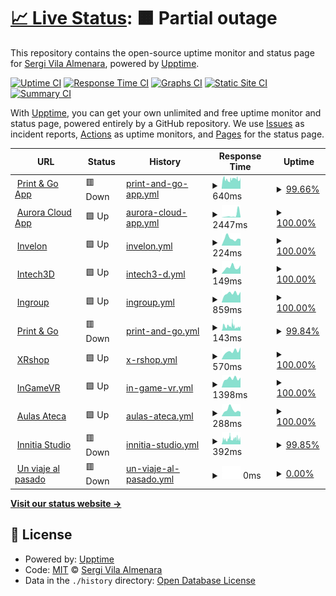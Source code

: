 # [📈 Live Status](https://svilaa.github.io/websites-status): <!--live status--> **🟧 Partial outage**

This repository contains the open-source uptime monitor and status page for [Sergi Vila Almenara](https://svilaa.github.io/websites-status), powered by [Upptime](https://github.com/upptime/upptime).

[![Uptime CI](https://github.com/svilaa/websites-status/workflows/Uptime%20CI/badge.svg)](https://github.com/svilaa/websites-status/actions?query=workflow%3A%22Uptime+CI%22)
[![Response Time CI](https://github.com/svilaa/websites-status/workflows/Response%20Time%20CI/badge.svg)](https://github.com/svilaa/websites-status/actions?query=workflow%3A%22Response+Time+CI%22)
[![Graphs CI](https://github.com/svilaa/websites-status/workflows/Graphs%20CI/badge.svg)](https://github.com/svilaa/websites-status/actions?query=workflow%3A%22Graphs+CI%22)
[![Static Site CI](https://github.com/svilaa/websites-status/workflows/Static%20Site%20CI/badge.svg)](https://github.com/svilaa/websites-status/actions?query=workflow%3A%22Static+Site+CI%22)
[![Summary CI](https://github.com/svilaa/websites-status/workflows/Summary%20CI/badge.svg)](https://github.com/svilaa/websites-status/actions?query=workflow%3A%22Summary+CI%22)

With [Upptime](https://upptime.js.org), you can get your own unlimited and free uptime monitor and status page, powered entirely by a GitHub repository. We use [Issues](https://github.com/svilaa/websites-status/issues) as incident reports, [Actions](https://github.com/svilaa/websites-status/actions) as uptime monitors, and [Pages](https://svilaa.github.io/websites-status) for the status page.

<!--start: status pages-->
<!-- This summary is generated by Upptime (https://github.com/upptime/upptime) -->
<!-- Do not edit this manually, your changes will be overwritten -->
<!-- prettier-ignore -->
| URL | Status | History | Response Time | Uptime |
| --- | ------ | ------- | ------------- | ------ |
| <img alt="" src="https://preprodintechserver.s3.amazonaws.com/static/img/printandgo_logos/favicon.ico" height="13"> [Print & Go App](https://www.printandgo.app) | 🟥 Down | [print-and-go-app.yml](https://github.com/svilaa/websites-status/commits/HEAD/history/print-and-go-app.yml) | <details><summary><img alt="Response time graph" src="./graphs/print-and-go-app/response-time-week.png" height="20"> 640ms</summary><br><a href="https://svilaa.github.io/websites-status/history/print-and-go-app"><img alt="Response time 666" src="https://img.shields.io/endpoint?url=https%3A%2F%2Fraw.githubusercontent.com%2Fsvilaa%2Fwebsites-status%2FHEAD%2Fapi%2Fprint-and-go-app%2Fresponse-time.json"></a><br><a href="https://svilaa.github.io/websites-status/history/print-and-go-app"><img alt="24-hour response time 567" src="https://img.shields.io/endpoint?url=https%3A%2F%2Fraw.githubusercontent.com%2Fsvilaa%2Fwebsites-status%2FHEAD%2Fapi%2Fprint-and-go-app%2Fresponse-time-day.json"></a><br><a href="https://svilaa.github.io/websites-status/history/print-and-go-app"><img alt="7-day response time 640" src="https://img.shields.io/endpoint?url=https%3A%2F%2Fraw.githubusercontent.com%2Fsvilaa%2Fwebsites-status%2FHEAD%2Fapi%2Fprint-and-go-app%2Fresponse-time-week.json"></a><br><a href="https://svilaa.github.io/websites-status/history/print-and-go-app"><img alt="30-day response time 588" src="https://img.shields.io/endpoint?url=https%3A%2F%2Fraw.githubusercontent.com%2Fsvilaa%2Fwebsites-status%2FHEAD%2Fapi%2Fprint-and-go-app%2Fresponse-time-month.json"></a><br><a href="https://svilaa.github.io/websites-status/history/print-and-go-app"><img alt="1-year response time 689" src="https://img.shields.io/endpoint?url=https%3A%2F%2Fraw.githubusercontent.com%2Fsvilaa%2Fwebsites-status%2FHEAD%2Fapi%2Fprint-and-go-app%2Fresponse-time-year.json"></a></details> | <details><summary><a href="https://svilaa.github.io/websites-status/history/print-and-go-app">99.66%</a></summary><a href="https://svilaa.github.io/websites-status/history/print-and-go-app"><img alt="All-time uptime 99.91%" src="https://img.shields.io/endpoint?url=https%3A%2F%2Fraw.githubusercontent.com%2Fsvilaa%2Fwebsites-status%2FHEAD%2Fapi%2Fprint-and-go-app%2Fuptime.json"></a><br><a href="https://svilaa.github.io/websites-status/history/print-and-go-app"><img alt="24-hour uptime 98.82%" src="https://img.shields.io/endpoint?url=https%3A%2F%2Fraw.githubusercontent.com%2Fsvilaa%2Fwebsites-status%2FHEAD%2Fapi%2Fprint-and-go-app%2Fuptime-day.json"></a><br><a href="https://svilaa.github.io/websites-status/history/print-and-go-app"><img alt="7-day uptime 99.66%" src="https://img.shields.io/endpoint?url=https%3A%2F%2Fraw.githubusercontent.com%2Fsvilaa%2Fwebsites-status%2FHEAD%2Fapi%2Fprint-and-go-app%2Fuptime-week.json"></a><br><a href="https://svilaa.github.io/websites-status/history/print-and-go-app"><img alt="30-day uptime 99.92%" src="https://img.shields.io/endpoint?url=https%3A%2F%2Fraw.githubusercontent.com%2Fsvilaa%2Fwebsites-status%2FHEAD%2Fapi%2Fprint-and-go-app%2Fuptime-month.json"></a><br><a href="https://svilaa.github.io/websites-status/history/print-and-go-app"><img alt="1-year uptime 99.99%" src="https://img.shields.io/endpoint?url=https%3A%2F%2Fraw.githubusercontent.com%2Fsvilaa%2Fwebsites-status%2FHEAD%2Fapi%2Fprint-and-go-app%2Fuptime-year.json"></a></details>
| <img alt="" src="https://invelonpublic.s3.eu-west-3.amazonaws.com/img/aurora_logo_128.png" height="13"> [Aurora Cloud App](https://www.auroracloud.app) | 🟩 Up | [aurora-cloud-app.yml](https://github.com/svilaa/websites-status/commits/HEAD/history/aurora-cloud-app.yml) | <details><summary><img alt="Response time graph" src="./graphs/aurora-cloud-app/response-time-week.png" height="20"> 2447ms</summary><br><a href="https://svilaa.github.io/websites-status/history/aurora-cloud-app"><img alt="Response time 830" src="https://img.shields.io/endpoint?url=https%3A%2F%2Fraw.githubusercontent.com%2Fsvilaa%2Fwebsites-status%2FHEAD%2Fapi%2Faurora-cloud-app%2Fresponse-time.json"></a><br><a href="https://svilaa.github.io/websites-status/history/aurora-cloud-app"><img alt="24-hour response time 878" src="https://img.shields.io/endpoint?url=https%3A%2F%2Fraw.githubusercontent.com%2Fsvilaa%2Fwebsites-status%2FHEAD%2Fapi%2Faurora-cloud-app%2Fresponse-time-day.json"></a><br><a href="https://svilaa.github.io/websites-status/history/aurora-cloud-app"><img alt="7-day response time 2447" src="https://img.shields.io/endpoint?url=https%3A%2F%2Fraw.githubusercontent.com%2Fsvilaa%2Fwebsites-status%2FHEAD%2Fapi%2Faurora-cloud-app%2Fresponse-time-week.json"></a><br><a href="https://svilaa.github.io/websites-status/history/aurora-cloud-app"><img alt="30-day response time 1207" src="https://img.shields.io/endpoint?url=https%3A%2F%2Fraw.githubusercontent.com%2Fsvilaa%2Fwebsites-status%2FHEAD%2Fapi%2Faurora-cloud-app%2Fresponse-time-month.json"></a><br><a href="https://svilaa.github.io/websites-status/history/aurora-cloud-app"><img alt="1-year response time 846" src="https://img.shields.io/endpoint?url=https%3A%2F%2Fraw.githubusercontent.com%2Fsvilaa%2Fwebsites-status%2FHEAD%2Fapi%2Faurora-cloud-app%2Fresponse-time-year.json"></a></details> | <details><summary><a href="https://svilaa.github.io/websites-status/history/aurora-cloud-app">100.00%</a></summary><a href="https://svilaa.github.io/websites-status/history/aurora-cloud-app"><img alt="All-time uptime 99.98%" src="https://img.shields.io/endpoint?url=https%3A%2F%2Fraw.githubusercontent.com%2Fsvilaa%2Fwebsites-status%2FHEAD%2Fapi%2Faurora-cloud-app%2Fuptime.json"></a><br><a href="https://svilaa.github.io/websites-status/history/aurora-cloud-app"><img alt="24-hour uptime 100.00%" src="https://img.shields.io/endpoint?url=https%3A%2F%2Fraw.githubusercontent.com%2Fsvilaa%2Fwebsites-status%2FHEAD%2Fapi%2Faurora-cloud-app%2Fuptime-day.json"></a><br><a href="https://svilaa.github.io/websites-status/history/aurora-cloud-app"><img alt="7-day uptime 100.00%" src="https://img.shields.io/endpoint?url=https%3A%2F%2Fraw.githubusercontent.com%2Fsvilaa%2Fwebsites-status%2FHEAD%2Fapi%2Faurora-cloud-app%2Fuptime-week.json"></a><br><a href="https://svilaa.github.io/websites-status/history/aurora-cloud-app"><img alt="30-day uptime 100.00%" src="https://img.shields.io/endpoint?url=https%3A%2F%2Fraw.githubusercontent.com%2Fsvilaa%2Fwebsites-status%2FHEAD%2Fapi%2Faurora-cloud-app%2Fuptime-month.json"></a><br><a href="https://svilaa.github.io/websites-status/history/aurora-cloud-app"><img alt="1-year uptime 100.00%" src="https://img.shields.io/endpoint?url=https%3A%2F%2Fraw.githubusercontent.com%2Fsvilaa%2Fwebsites-status%2FHEAD%2Fapi%2Faurora-cloud-app%2Fuptime-year.json"></a></details>
| <img alt="" src="https://invelon.com/favicon-32x32.png" height="13"> [Invelon](https://invelon.com) | 🟩 Up | [invelon.yml](https://github.com/svilaa/websites-status/commits/HEAD/history/invelon.yml) | <details><summary><img alt="Response time graph" src="./graphs/invelon/response-time-week.png" height="20"> 224ms</summary><br><a href="https://svilaa.github.io/websites-status/history/invelon"><img alt="Response time 245" src="https://img.shields.io/endpoint?url=https%3A%2F%2Fraw.githubusercontent.com%2Fsvilaa%2Fwebsites-status%2FHEAD%2Fapi%2Finvelon%2Fresponse-time.json"></a><br><a href="https://svilaa.github.io/websites-status/history/invelon"><img alt="24-hour response time 205" src="https://img.shields.io/endpoint?url=https%3A%2F%2Fraw.githubusercontent.com%2Fsvilaa%2Fwebsites-status%2FHEAD%2Fapi%2Finvelon%2Fresponse-time-day.json"></a><br><a href="https://svilaa.github.io/websites-status/history/invelon"><img alt="7-day response time 224" src="https://img.shields.io/endpoint?url=https%3A%2F%2Fraw.githubusercontent.com%2Fsvilaa%2Fwebsites-status%2FHEAD%2Fapi%2Finvelon%2Fresponse-time-week.json"></a><br><a href="https://svilaa.github.io/websites-status/history/invelon"><img alt="30-day response time 281" src="https://img.shields.io/endpoint?url=https%3A%2F%2Fraw.githubusercontent.com%2Fsvilaa%2Fwebsites-status%2FHEAD%2Fapi%2Finvelon%2Fresponse-time-month.json"></a><br><a href="https://svilaa.github.io/websites-status/history/invelon"><img alt="1-year response time 258" src="https://img.shields.io/endpoint?url=https%3A%2F%2Fraw.githubusercontent.com%2Fsvilaa%2Fwebsites-status%2FHEAD%2Fapi%2Finvelon%2Fresponse-time-year.json"></a></details> | <details><summary><a href="https://svilaa.github.io/websites-status/history/invelon">100.00%</a></summary><a href="https://svilaa.github.io/websites-status/history/invelon"><img alt="All-time uptime 99.98%" src="https://img.shields.io/endpoint?url=https%3A%2F%2Fraw.githubusercontent.com%2Fsvilaa%2Fwebsites-status%2FHEAD%2Fapi%2Finvelon%2Fuptime.json"></a><br><a href="https://svilaa.github.io/websites-status/history/invelon"><img alt="24-hour uptime 100.00%" src="https://img.shields.io/endpoint?url=https%3A%2F%2Fraw.githubusercontent.com%2Fsvilaa%2Fwebsites-status%2FHEAD%2Fapi%2Finvelon%2Fuptime-day.json"></a><br><a href="https://svilaa.github.io/websites-status/history/invelon"><img alt="7-day uptime 100.00%" src="https://img.shields.io/endpoint?url=https%3A%2F%2Fraw.githubusercontent.com%2Fsvilaa%2Fwebsites-status%2FHEAD%2Fapi%2Finvelon%2Fuptime-week.json"></a><br><a href="https://svilaa.github.io/websites-status/history/invelon"><img alt="30-day uptime 99.95%" src="https://img.shields.io/endpoint?url=https%3A%2F%2Fraw.githubusercontent.com%2Fsvilaa%2Fwebsites-status%2FHEAD%2Fapi%2Finvelon%2Fuptime-month.json"></a><br><a href="https://svilaa.github.io/websites-status/history/invelon"><img alt="1-year uptime 99.98%" src="https://img.shields.io/endpoint?url=https%3A%2F%2Fraw.githubusercontent.com%2Fsvilaa%2Fwebsites-status%2FHEAD%2Fapi%2Finvelon%2Fuptime-year.json"></a></details>
| <img alt="" src="https://intech3d.es/wp-content/uploads/2016/11/intech3dlogo2-280x280.png" height="13"> [Intech3D](https://intech3d.es) | 🟩 Up | [intech3-d.yml](https://github.com/svilaa/websites-status/commits/HEAD/history/intech3-d.yml) | <details><summary><img alt="Response time graph" src="./graphs/intech3-d/response-time-week.png" height="20"> 149ms</summary><br><a href="https://svilaa.github.io/websites-status/history/intech3-d"><img alt="Response time 399" src="https://img.shields.io/endpoint?url=https%3A%2F%2Fraw.githubusercontent.com%2Fsvilaa%2Fwebsites-status%2FHEAD%2Fapi%2Fintech3-d%2Fresponse-time.json"></a><br><a href="https://svilaa.github.io/websites-status/history/intech3-d"><img alt="24-hour response time 195" src="https://img.shields.io/endpoint?url=https%3A%2F%2Fraw.githubusercontent.com%2Fsvilaa%2Fwebsites-status%2FHEAD%2Fapi%2Fintech3-d%2Fresponse-time-day.json"></a><br><a href="https://svilaa.github.io/websites-status/history/intech3-d"><img alt="7-day response time 149" src="https://img.shields.io/endpoint?url=https%3A%2F%2Fraw.githubusercontent.com%2Fsvilaa%2Fwebsites-status%2FHEAD%2Fapi%2Fintech3-d%2Fresponse-time-week.json"></a><br><a href="https://svilaa.github.io/websites-status/history/intech3-d"><img alt="30-day response time 218" src="https://img.shields.io/endpoint?url=https%3A%2F%2Fraw.githubusercontent.com%2Fsvilaa%2Fwebsites-status%2FHEAD%2Fapi%2Fintech3-d%2Fresponse-time-month.json"></a><br><a href="https://svilaa.github.io/websites-status/history/intech3-d"><img alt="1-year response time 470" src="https://img.shields.io/endpoint?url=https%3A%2F%2Fraw.githubusercontent.com%2Fsvilaa%2Fwebsites-status%2FHEAD%2Fapi%2Fintech3-d%2Fresponse-time-year.json"></a></details> | <details><summary><a href="https://svilaa.github.io/websites-status/history/intech3-d">100.00%</a></summary><a href="https://svilaa.github.io/websites-status/history/intech3-d"><img alt="All-time uptime 99.69%" src="https://img.shields.io/endpoint?url=https%3A%2F%2Fraw.githubusercontent.com%2Fsvilaa%2Fwebsites-status%2FHEAD%2Fapi%2Fintech3-d%2Fuptime.json"></a><br><a href="https://svilaa.github.io/websites-status/history/intech3-d"><img alt="24-hour uptime 100.00%" src="https://img.shields.io/endpoint?url=https%3A%2F%2Fraw.githubusercontent.com%2Fsvilaa%2Fwebsites-status%2FHEAD%2Fapi%2Fintech3-d%2Fuptime-day.json"></a><br><a href="https://svilaa.github.io/websites-status/history/intech3-d"><img alt="7-day uptime 100.00%" src="https://img.shields.io/endpoint?url=https%3A%2F%2Fraw.githubusercontent.com%2Fsvilaa%2Fwebsites-status%2FHEAD%2Fapi%2Fintech3-d%2Fuptime-week.json"></a><br><a href="https://svilaa.github.io/websites-status/history/intech3-d"><img alt="30-day uptime 99.95%" src="https://img.shields.io/endpoint?url=https%3A%2F%2Fraw.githubusercontent.com%2Fsvilaa%2Fwebsites-status%2FHEAD%2Fapi%2Fintech3-d%2Fuptime-month.json"></a><br><a href="https://svilaa.github.io/websites-status/history/intech3-d"><img alt="1-year uptime 99.99%" src="https://img.shields.io/endpoint?url=https%3A%2F%2Fraw.githubusercontent.com%2Fsvilaa%2Fwebsites-status%2FHEAD%2Fapi%2Fintech3-d%2Fuptime-year.json"></a></details>
| <img alt="" src="https://ingroup.biz/wp-content/uploads/2021/07/favicon.png" height="13"> [Ingroup](https://ingroup.biz) | 🟩 Up | [ingroup.yml](https://github.com/svilaa/websites-status/commits/HEAD/history/ingroup.yml) | <details><summary><img alt="Response time graph" src="./graphs/ingroup/response-time-week.png" height="20"> 859ms</summary><br><a href="https://svilaa.github.io/websites-status/history/ingroup"><img alt="Response time 895" src="https://img.shields.io/endpoint?url=https%3A%2F%2Fraw.githubusercontent.com%2Fsvilaa%2Fwebsites-status%2FHEAD%2Fapi%2Fingroup%2Fresponse-time.json"></a><br><a href="https://svilaa.github.io/websites-status/history/ingroup"><img alt="24-hour response time 1003" src="https://img.shields.io/endpoint?url=https%3A%2F%2Fraw.githubusercontent.com%2Fsvilaa%2Fwebsites-status%2FHEAD%2Fapi%2Fingroup%2Fresponse-time-day.json"></a><br><a href="https://svilaa.github.io/websites-status/history/ingroup"><img alt="7-day response time 859" src="https://img.shields.io/endpoint?url=https%3A%2F%2Fraw.githubusercontent.com%2Fsvilaa%2Fwebsites-status%2FHEAD%2Fapi%2Fingroup%2Fresponse-time-week.json"></a><br><a href="https://svilaa.github.io/websites-status/history/ingroup"><img alt="30-day response time 811" src="https://img.shields.io/endpoint?url=https%3A%2F%2Fraw.githubusercontent.com%2Fsvilaa%2Fwebsites-status%2FHEAD%2Fapi%2Fingroup%2Fresponse-time-month.json"></a><br><a href="https://svilaa.github.io/websites-status/history/ingroup"><img alt="1-year response time 897" src="https://img.shields.io/endpoint?url=https%3A%2F%2Fraw.githubusercontent.com%2Fsvilaa%2Fwebsites-status%2FHEAD%2Fapi%2Fingroup%2Fresponse-time-year.json"></a></details> | <details><summary><a href="https://svilaa.github.io/websites-status/history/ingroup">100.00%</a></summary><a href="https://svilaa.github.io/websites-status/history/ingroup"><img alt="All-time uptime 99.88%" src="https://img.shields.io/endpoint?url=https%3A%2F%2Fraw.githubusercontent.com%2Fsvilaa%2Fwebsites-status%2FHEAD%2Fapi%2Fingroup%2Fuptime.json"></a><br><a href="https://svilaa.github.io/websites-status/history/ingroup"><img alt="24-hour uptime 100.00%" src="https://img.shields.io/endpoint?url=https%3A%2F%2Fraw.githubusercontent.com%2Fsvilaa%2Fwebsites-status%2FHEAD%2Fapi%2Fingroup%2Fuptime-day.json"></a><br><a href="https://svilaa.github.io/websites-status/history/ingroup"><img alt="7-day uptime 100.00%" src="https://img.shields.io/endpoint?url=https%3A%2F%2Fraw.githubusercontent.com%2Fsvilaa%2Fwebsites-status%2FHEAD%2Fapi%2Fingroup%2Fuptime-week.json"></a><br><a href="https://svilaa.github.io/websites-status/history/ingroup"><img alt="30-day uptime 100.00%" src="https://img.shields.io/endpoint?url=https%3A%2F%2Fraw.githubusercontent.com%2Fsvilaa%2Fwebsites-status%2FHEAD%2Fapi%2Fingroup%2Fuptime-month.json"></a><br><a href="https://svilaa.github.io/websites-status/history/ingroup"><img alt="1-year uptime 99.83%" src="https://img.shields.io/endpoint?url=https%3A%2F%2Fraw.githubusercontent.com%2Fsvilaa%2Fwebsites-status%2FHEAD%2Fapi%2Fingroup%2Fuptime-year.json"></a></details>
| <img alt="" src="https://preprodintechserver.s3.amazonaws.com/static/img/printandgo_logos/favicon.ico" height="13"> [Print & Go](https://printandgo.tech) | 🟥 Down | [print-and-go.yml](https://github.com/svilaa/websites-status/commits/HEAD/history/print-and-go.yml) | <details><summary><img alt="Response time graph" src="./graphs/print-and-go/response-time-week.png" height="20"> 143ms</summary><br><a href="https://svilaa.github.io/websites-status/history/print-and-go"><img alt="Response time 149" src="https://img.shields.io/endpoint?url=https%3A%2F%2Fraw.githubusercontent.com%2Fsvilaa%2Fwebsites-status%2FHEAD%2Fapi%2Fprint-and-go%2Fresponse-time.json"></a><br><a href="https://svilaa.github.io/websites-status/history/print-and-go"><img alt="24-hour response time 136" src="https://img.shields.io/endpoint?url=https%3A%2F%2Fraw.githubusercontent.com%2Fsvilaa%2Fwebsites-status%2FHEAD%2Fapi%2Fprint-and-go%2Fresponse-time-day.json"></a><br><a href="https://svilaa.github.io/websites-status/history/print-and-go"><img alt="7-day response time 143" src="https://img.shields.io/endpoint?url=https%3A%2F%2Fraw.githubusercontent.com%2Fsvilaa%2Fwebsites-status%2FHEAD%2Fapi%2Fprint-and-go%2Fresponse-time-week.json"></a><br><a href="https://svilaa.github.io/websites-status/history/print-and-go"><img alt="30-day response time 145" src="https://img.shields.io/endpoint?url=https%3A%2F%2Fraw.githubusercontent.com%2Fsvilaa%2Fwebsites-status%2FHEAD%2Fapi%2Fprint-and-go%2Fresponse-time-month.json"></a><br><a href="https://svilaa.github.io/websites-status/history/print-and-go"><img alt="1-year response time 139" src="https://img.shields.io/endpoint?url=https%3A%2F%2Fraw.githubusercontent.com%2Fsvilaa%2Fwebsites-status%2FHEAD%2Fapi%2Fprint-and-go%2Fresponse-time-year.json"></a></details> | <details><summary><a href="https://svilaa.github.io/websites-status/history/print-and-go">99.84%</a></summary><a href="https://svilaa.github.io/websites-status/history/print-and-go"><img alt="All-time uptime 99.87%" src="https://img.shields.io/endpoint?url=https%3A%2F%2Fraw.githubusercontent.com%2Fsvilaa%2Fwebsites-status%2FHEAD%2Fapi%2Fprint-and-go%2Fuptime.json"></a><br><a href="https://svilaa.github.io/websites-status/history/print-and-go"><img alt="24-hour uptime 98.87%" src="https://img.shields.io/endpoint?url=https%3A%2F%2Fraw.githubusercontent.com%2Fsvilaa%2Fwebsites-status%2FHEAD%2Fapi%2Fprint-and-go%2Fuptime-day.json"></a><br><a href="https://svilaa.github.io/websites-status/history/print-and-go"><img alt="7-day uptime 99.84%" src="https://img.shields.io/endpoint?url=https%3A%2F%2Fraw.githubusercontent.com%2Fsvilaa%2Fwebsites-status%2FHEAD%2Fapi%2Fprint-and-go%2Fuptime-week.json"></a><br><a href="https://svilaa.github.io/websites-status/history/print-and-go"><img alt="30-day uptime 99.87%" src="https://img.shields.io/endpoint?url=https%3A%2F%2Fraw.githubusercontent.com%2Fsvilaa%2Fwebsites-status%2FHEAD%2Fapi%2Fprint-and-go%2Fuptime-month.json"></a><br><a href="https://svilaa.github.io/websites-status/history/print-and-go"><img alt="1-year uptime 99.63%" src="https://img.shields.io/endpoint?url=https%3A%2F%2Fraw.githubusercontent.com%2Fsvilaa%2Fwebsites-status%2FHEAD%2Fapi%2Fprint-and-go%2Fuptime-year.json"></a></details>
| <img alt="" src="https://cdn.shopify.com/s/files/1/0506/7184/5560/files/XR-small_32x32.png" height="13"> [XRshop](https://xrshop.invelon.com) | 🟩 Up | [x-rshop.yml](https://github.com/svilaa/websites-status/commits/HEAD/history/x-rshop.yml) | <details><summary><img alt="Response time graph" src="./graphs/x-rshop/response-time-week.png" height="20"> 570ms</summary><br><a href="https://svilaa.github.io/websites-status/history/x-rshop"><img alt="Response time 844" src="https://img.shields.io/endpoint?url=https%3A%2F%2Fraw.githubusercontent.com%2Fsvilaa%2Fwebsites-status%2FHEAD%2Fapi%2Fx-rshop%2Fresponse-time.json"></a><br><a href="https://svilaa.github.io/websites-status/history/x-rshop"><img alt="24-hour response time 850" src="https://img.shields.io/endpoint?url=https%3A%2F%2Fraw.githubusercontent.com%2Fsvilaa%2Fwebsites-status%2FHEAD%2Fapi%2Fx-rshop%2Fresponse-time-day.json"></a><br><a href="https://svilaa.github.io/websites-status/history/x-rshop"><img alt="7-day response time 570" src="https://img.shields.io/endpoint?url=https%3A%2F%2Fraw.githubusercontent.com%2Fsvilaa%2Fwebsites-status%2FHEAD%2Fapi%2Fx-rshop%2Fresponse-time-week.json"></a><br><a href="https://svilaa.github.io/websites-status/history/x-rshop"><img alt="30-day response time 601" src="https://img.shields.io/endpoint?url=https%3A%2F%2Fraw.githubusercontent.com%2Fsvilaa%2Fwebsites-status%2FHEAD%2Fapi%2Fx-rshop%2Fresponse-time-month.json"></a><br><a href="https://svilaa.github.io/websites-status/history/x-rshop"><img alt="1-year response time 829" src="https://img.shields.io/endpoint?url=https%3A%2F%2Fraw.githubusercontent.com%2Fsvilaa%2Fwebsites-status%2FHEAD%2Fapi%2Fx-rshop%2Fresponse-time-year.json"></a></details> | <details><summary><a href="https://svilaa.github.io/websites-status/history/x-rshop">100.00%</a></summary><a href="https://svilaa.github.io/websites-status/history/x-rshop"><img alt="All-time uptime 100.00%" src="https://img.shields.io/endpoint?url=https%3A%2F%2Fraw.githubusercontent.com%2Fsvilaa%2Fwebsites-status%2FHEAD%2Fapi%2Fx-rshop%2Fuptime.json"></a><br><a href="https://svilaa.github.io/websites-status/history/x-rshop"><img alt="24-hour uptime 100.00%" src="https://img.shields.io/endpoint?url=https%3A%2F%2Fraw.githubusercontent.com%2Fsvilaa%2Fwebsites-status%2FHEAD%2Fapi%2Fx-rshop%2Fuptime-day.json"></a><br><a href="https://svilaa.github.io/websites-status/history/x-rshop"><img alt="7-day uptime 100.00%" src="https://img.shields.io/endpoint?url=https%3A%2F%2Fraw.githubusercontent.com%2Fsvilaa%2Fwebsites-status%2FHEAD%2Fapi%2Fx-rshop%2Fuptime-week.json"></a><br><a href="https://svilaa.github.io/websites-status/history/x-rshop"><img alt="30-day uptime 100.00%" src="https://img.shields.io/endpoint?url=https%3A%2F%2Fraw.githubusercontent.com%2Fsvilaa%2Fwebsites-status%2FHEAD%2Fapi%2Fx-rshop%2Fuptime-month.json"></a><br><a href="https://svilaa.github.io/websites-status/history/x-rshop"><img alt="1-year uptime 99.99%" src="https://img.shields.io/endpoint?url=https%3A%2F%2Fraw.githubusercontent.com%2Fsvilaa%2Fwebsites-status%2FHEAD%2Fapi%2Fx-rshop%2Fuptime-year.json"></a></details>
| <img alt="" src="https://ingamevr.com/wp-content/uploads/2020/06/ingame-favicon-r-400x400.png" height="13"> [InGameVR](https://ingamevr.com) | 🟩 Up | [in-game-vr.yml](https://github.com/svilaa/websites-status/commits/HEAD/history/in-game-vr.yml) | <details><summary><img alt="Response time graph" src="./graphs/in-game-vr/response-time-week.png" height="20"> 1398ms</summary><br><a href="https://svilaa.github.io/websites-status/history/in-game-vr"><img alt="Response time 1444" src="https://img.shields.io/endpoint?url=https%3A%2F%2Fraw.githubusercontent.com%2Fsvilaa%2Fwebsites-status%2FHEAD%2Fapi%2Fin-game-vr%2Fresponse-time.json"></a><br><a href="https://svilaa.github.io/websites-status/history/in-game-vr"><img alt="24-hour response time 1562" src="https://img.shields.io/endpoint?url=https%3A%2F%2Fraw.githubusercontent.com%2Fsvilaa%2Fwebsites-status%2FHEAD%2Fapi%2Fin-game-vr%2Fresponse-time-day.json"></a><br><a href="https://svilaa.github.io/websites-status/history/in-game-vr"><img alt="7-day response time 1398" src="https://img.shields.io/endpoint?url=https%3A%2F%2Fraw.githubusercontent.com%2Fsvilaa%2Fwebsites-status%2FHEAD%2Fapi%2Fin-game-vr%2Fresponse-time-week.json"></a><br><a href="https://svilaa.github.io/websites-status/history/in-game-vr"><img alt="30-day response time 1316" src="https://img.shields.io/endpoint?url=https%3A%2F%2Fraw.githubusercontent.com%2Fsvilaa%2Fwebsites-status%2FHEAD%2Fapi%2Fin-game-vr%2Fresponse-time-month.json"></a><br><a href="https://svilaa.github.io/websites-status/history/in-game-vr"><img alt="1-year response time 1446" src="https://img.shields.io/endpoint?url=https%3A%2F%2Fraw.githubusercontent.com%2Fsvilaa%2Fwebsites-status%2FHEAD%2Fapi%2Fin-game-vr%2Fresponse-time-year.json"></a></details> | <details><summary><a href="https://svilaa.github.io/websites-status/history/in-game-vr">100.00%</a></summary><a href="https://svilaa.github.io/websites-status/history/in-game-vr"><img alt="All-time uptime 97.24%" src="https://img.shields.io/endpoint?url=https%3A%2F%2Fraw.githubusercontent.com%2Fsvilaa%2Fwebsites-status%2FHEAD%2Fapi%2Fin-game-vr%2Fuptime.json"></a><br><a href="https://svilaa.github.io/websites-status/history/in-game-vr"><img alt="24-hour uptime 100.00%" src="https://img.shields.io/endpoint?url=https%3A%2F%2Fraw.githubusercontent.com%2Fsvilaa%2Fwebsites-status%2FHEAD%2Fapi%2Fin-game-vr%2Fuptime-day.json"></a><br><a href="https://svilaa.github.io/websites-status/history/in-game-vr"><img alt="7-day uptime 100.00%" src="https://img.shields.io/endpoint?url=https%3A%2F%2Fraw.githubusercontent.com%2Fsvilaa%2Fwebsites-status%2FHEAD%2Fapi%2Fin-game-vr%2Fuptime-week.json"></a><br><a href="https://svilaa.github.io/websites-status/history/in-game-vr"><img alt="30-day uptime 100.00%" src="https://img.shields.io/endpoint?url=https%3A%2F%2Fraw.githubusercontent.com%2Fsvilaa%2Fwebsites-status%2FHEAD%2Fapi%2Fin-game-vr%2Fuptime-month.json"></a><br><a href="https://svilaa.github.io/websites-status/history/in-game-vr"><img alt="1-year uptime 99.85%" src="https://img.shields.io/endpoint?url=https%3A%2F%2Fraw.githubusercontent.com%2Fsvilaa%2Fwebsites-status%2FHEAD%2Fapi%2Fin-game-vr%2Fuptime-year.json"></a></details>
| <img alt="" src="https://aulasateca.com/icons/icon-48x48.png" height="13"> [Aulas Ateca](https://aulasateca.com) | 🟩 Up | [aulas-ateca.yml](https://github.com/svilaa/websites-status/commits/HEAD/history/aulas-ateca.yml) | <details><summary><img alt="Response time graph" src="./graphs/aulas-ateca/response-time-week.png" height="20"> 288ms</summary><br><a href="https://svilaa.github.io/websites-status/history/aulas-ateca"><img alt="Response time 231" src="https://img.shields.io/endpoint?url=https%3A%2F%2Fraw.githubusercontent.com%2Fsvilaa%2Fwebsites-status%2FHEAD%2Fapi%2Faulas-ateca%2Fresponse-time.json"></a><br><a href="https://svilaa.github.io/websites-status/history/aulas-ateca"><img alt="24-hour response time 201" src="https://img.shields.io/endpoint?url=https%3A%2F%2Fraw.githubusercontent.com%2Fsvilaa%2Fwebsites-status%2FHEAD%2Fapi%2Faulas-ateca%2Fresponse-time-day.json"></a><br><a href="https://svilaa.github.io/websites-status/history/aulas-ateca"><img alt="7-day response time 288" src="https://img.shields.io/endpoint?url=https%3A%2F%2Fraw.githubusercontent.com%2Fsvilaa%2Fwebsites-status%2FHEAD%2Fapi%2Faulas-ateca%2Fresponse-time-week.json"></a><br><a href="https://svilaa.github.io/websites-status/history/aulas-ateca"><img alt="30-day response time 270" src="https://img.shields.io/endpoint?url=https%3A%2F%2Fraw.githubusercontent.com%2Fsvilaa%2Fwebsites-status%2FHEAD%2Fapi%2Faulas-ateca%2Fresponse-time-month.json"></a><br><a href="https://svilaa.github.io/websites-status/history/aulas-ateca"><img alt="1-year response time 246" src="https://img.shields.io/endpoint?url=https%3A%2F%2Fraw.githubusercontent.com%2Fsvilaa%2Fwebsites-status%2FHEAD%2Fapi%2Faulas-ateca%2Fresponse-time-year.json"></a></details> | <details><summary><a href="https://svilaa.github.io/websites-status/history/aulas-ateca">100.00%</a></summary><a href="https://svilaa.github.io/websites-status/history/aulas-ateca"><img alt="All-time uptime 99.99%" src="https://img.shields.io/endpoint?url=https%3A%2F%2Fraw.githubusercontent.com%2Fsvilaa%2Fwebsites-status%2FHEAD%2Fapi%2Faulas-ateca%2Fuptime.json"></a><br><a href="https://svilaa.github.io/websites-status/history/aulas-ateca"><img alt="24-hour uptime 100.00%" src="https://img.shields.io/endpoint?url=https%3A%2F%2Fraw.githubusercontent.com%2Fsvilaa%2Fwebsites-status%2FHEAD%2Fapi%2Faulas-ateca%2Fuptime-day.json"></a><br><a href="https://svilaa.github.io/websites-status/history/aulas-ateca"><img alt="7-day uptime 100.00%" src="https://img.shields.io/endpoint?url=https%3A%2F%2Fraw.githubusercontent.com%2Fsvilaa%2Fwebsites-status%2FHEAD%2Fapi%2Faulas-ateca%2Fuptime-week.json"></a><br><a href="https://svilaa.github.io/websites-status/history/aulas-ateca"><img alt="30-day uptime 100.00%" src="https://img.shields.io/endpoint?url=https%3A%2F%2Fraw.githubusercontent.com%2Fsvilaa%2Fwebsites-status%2FHEAD%2Fapi%2Faulas-ateca%2Fuptime-month.json"></a><br><a href="https://svilaa.github.io/websites-status/history/aulas-ateca"><img alt="1-year uptime 99.99%" src="https://img.shields.io/endpoint?url=https%3A%2F%2Fraw.githubusercontent.com%2Fsvilaa%2Fwebsites-status%2FHEAD%2Fapi%2Faulas-ateca%2Fuptime-year.json"></a></details>
| <img alt="" src="https://www.innitia.studio/favicon.ico" height="13"> [Innitia Studio](https://www.innitia.studio) | 🟥 Down | [innitia-studio.yml](https://github.com/svilaa/websites-status/commits/HEAD/history/innitia-studio.yml) | <details><summary><img alt="Response time graph" src="./graphs/innitia-studio/response-time-week.png" height="20"> 392ms</summary><br><a href="https://svilaa.github.io/websites-status/history/innitia-studio"><img alt="Response time 308" src="https://img.shields.io/endpoint?url=https%3A%2F%2Fraw.githubusercontent.com%2Fsvilaa%2Fwebsites-status%2FHEAD%2Fapi%2Finnitia-studio%2Fresponse-time.json"></a><br><a href="https://svilaa.github.io/websites-status/history/innitia-studio"><img alt="24-hour response time 361" src="https://img.shields.io/endpoint?url=https%3A%2F%2Fraw.githubusercontent.com%2Fsvilaa%2Fwebsites-status%2FHEAD%2Fapi%2Finnitia-studio%2Fresponse-time-day.json"></a><br><a href="https://svilaa.github.io/websites-status/history/innitia-studio"><img alt="7-day response time 392" src="https://img.shields.io/endpoint?url=https%3A%2F%2Fraw.githubusercontent.com%2Fsvilaa%2Fwebsites-status%2FHEAD%2Fapi%2Finnitia-studio%2Fresponse-time-week.json"></a><br><a href="https://svilaa.github.io/websites-status/history/innitia-studio"><img alt="30-day response time 350" src="https://img.shields.io/endpoint?url=https%3A%2F%2Fraw.githubusercontent.com%2Fsvilaa%2Fwebsites-status%2FHEAD%2Fapi%2Finnitia-studio%2Fresponse-time-month.json"></a><br><a href="https://svilaa.github.io/websites-status/history/innitia-studio"><img alt="1-year response time 326" src="https://img.shields.io/endpoint?url=https%3A%2F%2Fraw.githubusercontent.com%2Fsvilaa%2Fwebsites-status%2FHEAD%2Fapi%2Finnitia-studio%2Fresponse-time-year.json"></a></details> | <details><summary><a href="https://svilaa.github.io/websites-status/history/innitia-studio">99.85%</a></summary><a href="https://svilaa.github.io/websites-status/history/innitia-studio"><img alt="All-time uptime 99.98%" src="https://img.shields.io/endpoint?url=https%3A%2F%2Fraw.githubusercontent.com%2Fsvilaa%2Fwebsites-status%2FHEAD%2Fapi%2Finnitia-studio%2Fuptime.json"></a><br><a href="https://svilaa.github.io/websites-status/history/innitia-studio"><img alt="24-hour uptime 98.92%" src="https://img.shields.io/endpoint?url=https%3A%2F%2Fraw.githubusercontent.com%2Fsvilaa%2Fwebsites-status%2FHEAD%2Fapi%2Finnitia-studio%2Fuptime-day.json"></a><br><a href="https://svilaa.github.io/websites-status/history/innitia-studio"><img alt="7-day uptime 99.85%" src="https://img.shields.io/endpoint?url=https%3A%2F%2Fraw.githubusercontent.com%2Fsvilaa%2Fwebsites-status%2FHEAD%2Fapi%2Finnitia-studio%2Fuptime-week.json"></a><br><a href="https://svilaa.github.io/websites-status/history/innitia-studio"><img alt="30-day uptime 99.87%" src="https://img.shields.io/endpoint?url=https%3A%2F%2Fraw.githubusercontent.com%2Fsvilaa%2Fwebsites-status%2FHEAD%2Fapi%2Finnitia-studio%2Fuptime-month.json"></a><br><a href="https://svilaa.github.io/websites-status/history/innitia-studio"><img alt="1-year uptime 99.99%" src="https://img.shields.io/endpoint?url=https%3A%2F%2Fraw.githubusercontent.com%2Fsvilaa%2Fwebsites-status%2FHEAD%2Fapi%2Finnitia-studio%2Fuptime-year.json"></a></details>
| <img alt="" src="https://unviajealpasado.com/wp-content/uploads/2022/08/cropped-favicon-santiago-pontones-1-192x192.png" height="13"> [Un viaje al pasado](https://unviajealpasado.com) | 🟥 Down | [un-viaje-al-pasado.yml](https://github.com/svilaa/websites-status/commits/HEAD/history/un-viaje-al-pasado.yml) | <details><summary><img alt="Response time graph" src="./graphs/un-viaje-al-pasado/response-time-week.png" height="20"> 0ms</summary><br><a href="https://svilaa.github.io/websites-status/history/un-viaje-al-pasado"><img alt="Response time 1256" src="https://img.shields.io/endpoint?url=https%3A%2F%2Fraw.githubusercontent.com%2Fsvilaa%2Fwebsites-status%2FHEAD%2Fapi%2Fun-viaje-al-pasado%2Fresponse-time.json"></a><br><a href="https://svilaa.github.io/websites-status/history/un-viaje-al-pasado"><img alt="24-hour response time 0" src="https://img.shields.io/endpoint?url=https%3A%2F%2Fraw.githubusercontent.com%2Fsvilaa%2Fwebsites-status%2FHEAD%2Fapi%2Fun-viaje-al-pasado%2Fresponse-time-day.json"></a><br><a href="https://svilaa.github.io/websites-status/history/un-viaje-al-pasado"><img alt="7-day response time 0" src="https://img.shields.io/endpoint?url=https%3A%2F%2Fraw.githubusercontent.com%2Fsvilaa%2Fwebsites-status%2FHEAD%2Fapi%2Fun-viaje-al-pasado%2Fresponse-time-week.json"></a><br><a href="https://svilaa.github.io/websites-status/history/un-viaje-al-pasado"><img alt="30-day response time 0" src="https://img.shields.io/endpoint?url=https%3A%2F%2Fraw.githubusercontent.com%2Fsvilaa%2Fwebsites-status%2FHEAD%2Fapi%2Fun-viaje-al-pasado%2Fresponse-time-month.json"></a><br><a href="https://svilaa.github.io/websites-status/history/un-viaje-al-pasado"><img alt="1-year response time 0" src="https://img.shields.io/endpoint?url=https%3A%2F%2Fraw.githubusercontent.com%2Fsvilaa%2Fwebsites-status%2FHEAD%2Fapi%2Fun-viaje-al-pasado%2Fresponse-time-year.json"></a></details> | <details><summary><a href="https://svilaa.github.io/websites-status/history/un-viaje-al-pasado">0.00%</a></summary><a href="https://svilaa.github.io/websites-status/history/un-viaje-al-pasado"><img alt="All-time uptime 48.07%" src="https://img.shields.io/endpoint?url=https%3A%2F%2Fraw.githubusercontent.com%2Fsvilaa%2Fwebsites-status%2FHEAD%2Fapi%2Fun-viaje-al-pasado%2Fuptime.json"></a><br><a href="https://svilaa.github.io/websites-status/history/un-viaje-al-pasado"><img alt="24-hour uptime 0.00%" src="https://img.shields.io/endpoint?url=https%3A%2F%2Fraw.githubusercontent.com%2Fsvilaa%2Fwebsites-status%2FHEAD%2Fapi%2Fun-viaje-al-pasado%2Fuptime-day.json"></a><br><a href="https://svilaa.github.io/websites-status/history/un-viaje-al-pasado"><img alt="7-day uptime 0.00%" src="https://img.shields.io/endpoint?url=https%3A%2F%2Fraw.githubusercontent.com%2Fsvilaa%2Fwebsites-status%2FHEAD%2Fapi%2Fun-viaje-al-pasado%2Fuptime-week.json"></a><br><a href="https://svilaa.github.io/websites-status/history/un-viaje-al-pasado"><img alt="30-day uptime 0.00%" src="https://img.shields.io/endpoint?url=https%3A%2F%2Fraw.githubusercontent.com%2Fsvilaa%2Fwebsites-status%2FHEAD%2Fapi%2Fun-viaje-al-pasado%2Fuptime-month.json"></a><br><a href="https://svilaa.github.io/websites-status/history/un-viaje-al-pasado"><img alt="1-year uptime 0.00%" src="https://img.shields.io/endpoint?url=https%3A%2F%2Fraw.githubusercontent.com%2Fsvilaa%2Fwebsites-status%2FHEAD%2Fapi%2Fun-viaje-al-pasado%2Fuptime-year.json"></a></details>

<!--end: status pages-->

[**Visit our status website →**](https://svilaa.github.io/websites-status)

## 📄 License

- Powered by: [Upptime](https://github.com/upptime/upptime)
- Code: [MIT](./LICENSE) © [Sergi Vila Almenara](https://svilaa.github.io/websites-status)
- Data in the `./history` directory: [Open Database License](https://opendatacommons.org/licenses/odbl/1-0/)
